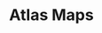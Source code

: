 ---
published: true
layout: app
category: app
title: Atlas Maps
title_obvious: true
generic: Map viewer
description: A Map viewer for elementary OS
license: GPL v3 

authors: 
  - name: Steffen Schuhmann
    url: https://launchpad.net/~sschuhmann

links:
  - type: Google+
    name: Google+ (personal)
    url: 113141634519006642574/posts
  - type: Launchpad
    url: atlas-maps

screenshots_:
  - File.png

tags_:
  - GTK3
  - Vala
  - Freya
---